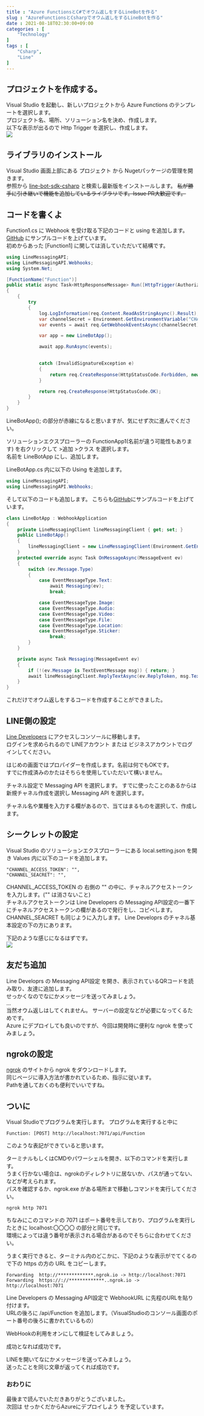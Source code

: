 ```yaml
---
title : "Azure FunctionsとC#でオウム返しをするLineBotを作る"
slug : "AzureFunctionsとCsharpでオウム返しをするLineBotを作る"
date : 2021-08-18T02:30:00+09:00
categories : [
    "Technology"
]
tags : [
    "Csharp",
    "Line"
]
---
```


## プロジェクトを作成する。

Visual Studio を起動し、新しいプロジェクトから Azure Functions のテンプレートを選択します。  
プロジェクト名、場所、ソリューション名を決め、作成します。  
以下な表示が出るので Http Trigger を選択し、作成します。  
![](1.jpg)

## ライブラリのインストール
Visual Studio 画面上部にある プロジェクト から Nugetパッケージの管理を開きます。  
参照から [line-bot-sdk-csharp](https://github.com/rikupin1105/line-bot-sdk-csharp) と検索し最新版をインストールします。
~~私が勝手に引き継いで機能を追加しているライブラリです。Issue PR大歓迎です。~~

## コードを書くよ
Function1.cs に Webhook を受け取る下記のコードと using を追加します。
[GitHub](https://github.com/rikupin1105/line-bot-sdk-csharp/blob/main/sample/FunctionAppSample/Function.cs) にサンプルコードを上げています。  
初めからあった [Function1] に関しては消していただいて結構です。
```cs
using LineMessagingAPI;
using LineMessagingAPI.Webhooks;
using System.Net;
```
``` cs
[FunctionName("Function")]
public static async Task<HttpResponseMessage> Run([HttpTrigger(AuthorizationLevel.Anonymous, "post", Route = null)] HttpRequestMessage req, ILogger log)
{
    {
        try
        {
            log.LogInformation(req.Content.ReadAsStringAsync().Result);
            var channelSecret = Environment.GetEnvironmentVariable("CHANNEL_SEACRET");
            var events = await req.GetWebhookEventsAsync(channelSecret);

            var app = new LineBotApp();

            await app.RunAsync(events);

            
            catch (InvalidSignatureException e)
            {
                return req.CreateResponse(HttpStatusCode.Forbidden, new { e.Message });
            }

            return req.CreateResponse(HttpStatusCode.OK);
        }
    }
}
```

LineBotApp(); の部分が赤線になると思いますが、気にせず次に進んでください。

ソリューションエクスプローラーの FunctionApp1(名前が違う可能性もあります) を右クリックして >追加 >クラス を選択します。  
名前を LineBotApp にし、追加します。

LineBotApp.cs 内に以下の Using を追加します。
```cs
using LineMessagingAPI;
using LineMessagingAPI.Webhooks;
```

そして以下のコードも追加します。
こちらも[GitHub](https://github.com/rikupin1105/line-bot-sdk-csharp/blob/main/sample/FunctionAppSample/LineBotApp.cs)にサンプルコードを上げています。

```cs
class LineBotApp : WebhookApplication
{
    private LineMessagingClient lineMessagingClient { get; set; }
    public LineBotApp()
    {
        lineMessagingClient = new LineMessagingClient(Environment.GetEnvironmentVariable("CHANNEL_ACCESS_TOKEN")); ;
    }
    protected override async Task OnMessageAsync(MessageEvent ev)
    {
        switch (ev.Message.Type)
        {
            case EventMessageType.Text:
                await Messaging(ev);
                break;

            case EventMessageType.Image:
            case EventMessageType.Audio:
            case EventMessageType.Video:
            case EventMessageType.File:
            case EventMessageType.Location:
            case EventMessageType.Sticker:
                break;
        }
    }

    private async Task Messaging(MessageEvent ev)
    {
        if (!(ev.Message is TextEventMessage msg)) { return; }
        await lineMessagingClient.ReplyTextAsync(ev.ReplyToken, msg.Text);
    }
}
```

これだけでオウム返しをするコードを作成することができました。

## LINE側の設定
[Line Developers](https://developers.line.biz/ja/) にアクセスしコンソールに移動します。  
ログインを求められるので LINEアカウント または ビジネスアカウントでログインしてください。  

はじめの画面ではプロパイダーを作成します。名前は何でもOKです。  
すでに作成済みのかたはそちらを使用していただいて構いません。

チャネル設定で Messaging API を選択します。
すでに使ったことのあるからは新規チャネル作成を選択し Messaging API を選択します。

チャネル名や業種を入力する欄があるので、当てはまるものを選択して、作成します。

## シークレットの設定

Visual Studio のソリューションエクスプローラーにある local.setting.json を開き Values 内に以下のコードを追加します。

```
"CHANNEL_ACCESS_TOKEN": "",
"CHANNEL_SEACRET": "",
```
CHANNEL_ACCESS_TOKEN の 右側の "" の中に、チャネルアクセストークンを入力します。("" は消さないこと)  
チャネルアクセストークンは Line Developers の Messaging API設定の一番下にチャネルアクセストークンの欄があるので発行をし、コピペします。  
CHANNEL_SEACRET も同じように入力します。
Line Developrs のチャネル基本設定の下の方にあります。  

下記のような感じになるはずです。  
![](2.jpg)


## 友だち追加
Line Developrs の Messaging API設定 を開き、表示されているQRコードを読み取り、友達に追加します。  
せっかくなのでなにかメッセージを送ってみましょう。  
...  
当然オウム返しはしてくれません。
サーバーの設定などが必要になってくるためです。  
Azure にデプロイしても良いのですが、今回は開発時に便利な ngrok を使ってみましょう。

## ngrokの設定
[ngrok](https://ngrok.com/download) のサイトから ngrok をダウンロードします。  
同じページに導入方法が書かれているため、指示に従います。  
Pathを通しておくのも便利でいいですね。

## ついに
Visual Studioでプログラムを実行します。
プログラムを実行すると中に
```
Function: [POST] http://localhost:7071/api/Function
```
このような表記ができていると思います。  


ターミナルもしくはCMDやパワーシェルを開き、以下のコマンドを実行します。  
うまく行かない場合は、ngrokのディレクトリに居ないか、パスが通ってない、などが考えられます。  
パスを確認するか、ngrok.exe がある場所まで移動しコマンドを実行してください。
```
ngrok http 7071
```

ちなみにこのコマンドの 7071 はポート番号を示しており、プログラムを実行したときに localhost:〇〇〇〇 の部分と同じです。   
環境によっては違う番号が表示される場合があるのでそちらに合わせてください。

うまく実行できると、ターミナル内のどこかに、下記のような表示がでてくるので下の https の方の URL をコピーします。
```
Forwarding  http://*************.ngrok.io -> http://localhost:7071
Forwarding  https://://*************..ngrok.io -> http://localhost:7071    
```


Line Developers の Messaging API設定で WebhookURL に先程のURLを貼り付けます。  
URLの後ろに /api/Function を追加します。（VisualStudioのコンソール画面のポート番号の後ろに書かれているもの）

WebHookの利用をオンにして検証をしてみましょう。

成功となれば成功です。

LINEを開いてなにかメッセージを送ってみましょう。  
送ったことを同じ文章が返ってくれば成功です。

### おわりに
最後まで読んでいただきありがとうございました。  
次回は せっかくだからAzureにデプロイしよう を予定しています。